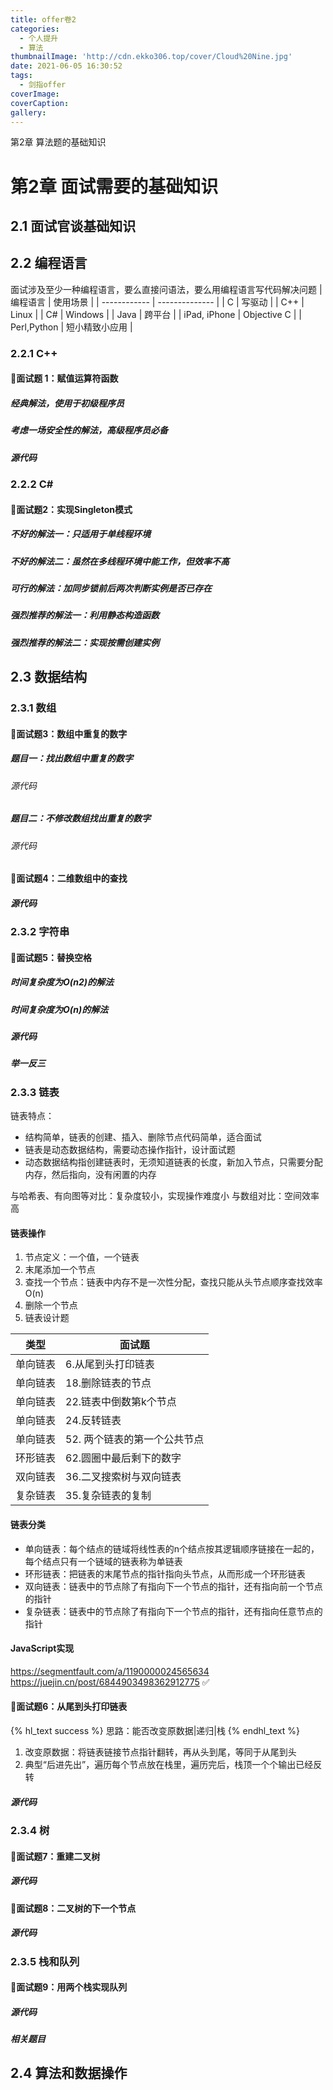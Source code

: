 ```yaml
---
title: offer卷2
categories:
  - 个人提升
  - 算法
thumbnailImage: 'http://cdn.ekko306.top/cover/Cloud%20Nine.jpg'
date: 2021-06-05 16:30:52
tags:
  - 剑指offer
coverImage:
coverCaption:
gallery:
---
```

第2章 算法题的基础知识
<!-- more -->
<!-- toc -->

# 第2章 面试需要的基础知识
## 2.1 面试官谈基础知识
## 2.2 编程语言
面试涉及至少一种编程语言，要么直接问语法，要么用编程语言写代码解决问题
| 编程语言     | 使用场景       |
| ------------ | -------------- |
| C            | 写驱动         |
| C++          | Linux          |
| C#           | Windows        |
| Java         | 跨平台         |
| iPad, iPhone | Objective C    |
| Perl,Python  | 短小精致小应用 |

### 2.2.1 C++
#### 🧸面试题 1：赋值运算符函数
##### 经典解法，使用于初级程序员
##### 考虑一场安全性的解法，高级程序员必备
##### 源代码

### 2.2.2  C#
#### 🧸面试题2：实现Singleton模式
##### 不好的解法一：只适用于单线程环境
##### 不好的解法二：虽然在多线程环境中能工作，但效率不高
##### 可行的解法：加同步锁前后两次判断实例是否已存在
##### 强烈推荐的解法一：利用静态构造函数
##### 强烈推荐的解法二：实现按需创建实例






## 2.3 数据结构
### 2.3.1 数组
#### 🧸面试题3：数组中重复的数字
##### 题目一：找出数组中重复的数字
###### 源代码
##### 题目二：不修改数组找出重复的数字
###### 源代码
#### 🧸面试题4：二维数组中的查找
##### 源代码

### 2.3.2 字符串
#### 🧸面试题5：替换空格
##### 时间复杂度为O(n2)的解法
##### 时间复杂度为O(n)的解法
##### 源代码
##### 举一反三

### 2.3.3 链表
链表特点：
- 结构简单，链表的创建、插入、删除节点代码简单，适合面试
- 链表是动态数据结构，需要动态操作指针，设计面试题
- 动态数据结构指创建链表时，无须知道链表的长度，新加入节点，只需要分配内存，然后指向，没有闲置的内存

与哈希表、有向图等对比：复杂度较小，实现操作难度小
与数组对比：空间效率高
#### 链表操作
1. 节点定义：一个值，一个链表
2. 末尾添加一个节点
3. 查找一个节点：链表中内存不是一次性分配，查找只能从头节点顺序查找效率O(n)
4. 删除一个节点
5. 链表设计题

| 类型     | 面试题                       |
| -------- | ---------------------------- |
| 单向链表 | 6.从尾到头打印链表           |
| 单向链表 | 18.删除链表的节点            |
| 单向链表 | 22.链表中倒数第k个节点       |
| 单向链表 | 24.反转链表                  |
| 单向链表 | 52. 两个链表的第一个公共节点 |
| 环形链表 | 62.圆圈中最后剩下的数字      |
| 双向链表 | 36.二叉搜索树与双向链表      |
| 复杂链表 | 35.复杂链表的复制            |

#### 链表分类
- 单向链表：每个结点的链域将线性表的n个结点按其逻辑顺序链接在一起的，每个结点只有一个链域的链表称为单链表
- 环形链表：把链表的末尾节点的指针指向头节点，从而形成一个环形链表
- 双向链表：链表中的节点除了有指向下一个节点的指针，还有指向前一个节点的指针
- 复杂链表：链表中的节点除了有指向下一个节点的指针，还有指向任意节点的指针
#### JavaScript实现
https://segmentfault.com/a/1190000024565634
https://juejin.cn/post/6844903498362912775 ✅

#### 🧸面试题6：从尾到头打印链表
{% hl_text success %}
思路：能否改变原数据|递归|栈
{% endhl_text %}
1. 改变原数据：将链表链接节点指针翻转，再从头到尾，等同于从尾到头
2. 典型“后进先出”，遍历每个节点放在栈里，遍历完后，栈顶一个个输出已经反转
##### 源代码


### 2.3.4 树
#### 🧸面试题7：重建二叉树
##### 源代码
#### 🧸面试题8：二叉树的下一个节点
##### 源代码

### 2.3.5 栈和队列
#### 🧸面试题9：用两个栈实现队列
##### 源代码
##### 相关题目

## 2.4 算法和数据操作